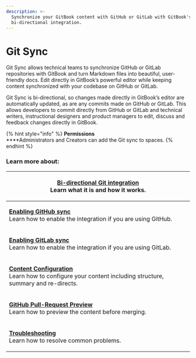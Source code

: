 ```yaml
---
description: >-
  Synchronize your GitBook content with GitHub or GitLab with GitBook's
  bi-directional integration.
---
```


# Git Sync

Git Sync allows technical teams to synchronize GitHub or GitLab repositories with GitBook and turn Markdown files into beautiful, user-friendly docs. Edit directly in GitBook’s powerful editor while keeping content synchronized with your codebase on GitHub or GitLab.

Git Sync is bi-directional, so changes made directly in GitBook’s editor are automatically updated, as are any commits made on GitHub or GitLab. This allows developers to commit directly from GitHub or GitLab and technical writers, instructional designers and product managers to edit, discuss and feedback changes directly in GitBook.&#x20;

{% hint style="info" %}
**Permissions**\
****Administrators and Creators can add the Git sync to spaces.
{% endhint %}

### Learn more about:

| <p><a href="bi-directional-git-integration.md"><strong>Bi-directional Git integration</strong></a><br>Learn what it is and how it works.</p>                             |
| ------------------------------------------------------------------------------------------------------------------------------------------------------------------------ |
| <p><a href="enabling-github-sync.md"><strong>Enabling GitHub sync</strong></a><br>Learn how to enable the integration if you are using GitHub.</p>                       |
| <p><a href="enabling-gitlab-sync.md"><strong>Enabling GitLab sync</strong></a><br>Learn how to enable the integration if you are using GitLab.</p>                       |
| <p><a href="content-configuration.md"><strong>Content Configuration</strong></a><br>Learn how to configure your content including structure, summary and re-directs.</p> |
| <p><a href="github-pull-request-preview.md"><strong>GitHub Pull-Request Preview</strong></a><br>Learn how to preview the content before merging.</p>                     |
| <p><a href="troubleshooting.md"><strong>Troubleshooting</strong></a><br>Learn how to resolve common problems.</p>                                                        |

